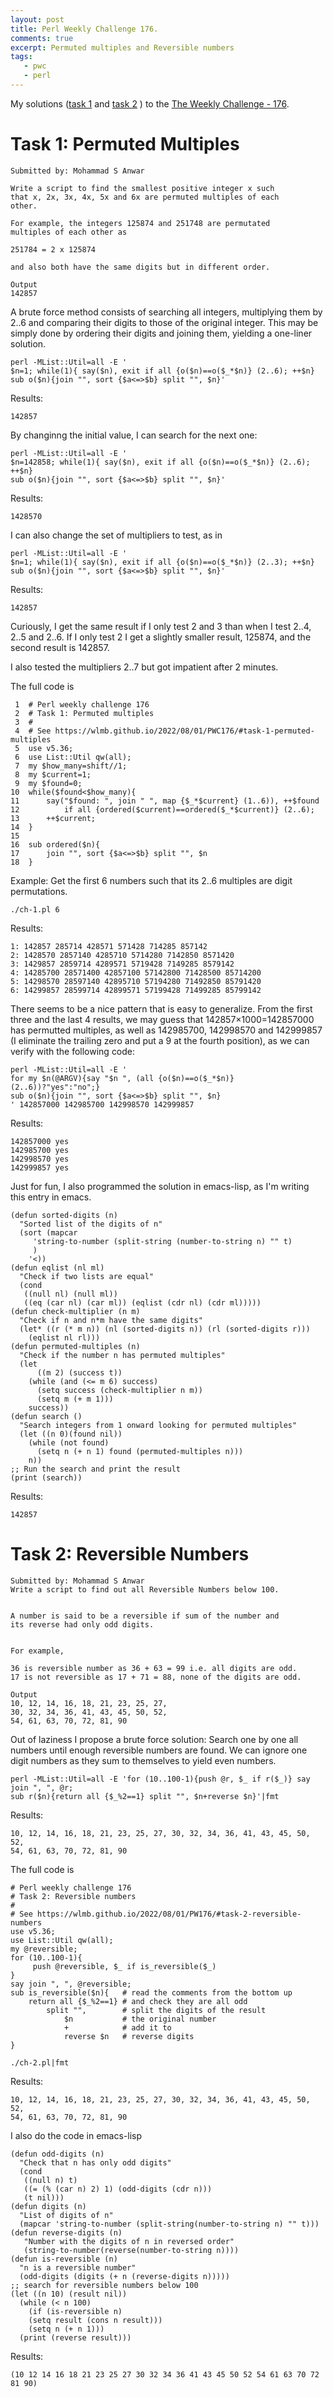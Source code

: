 ```yaml
---
layout: post
title: Perl Weekly Challenge 176.
comments: true
excerpt: Permuted multiples and Reversible numbers
tags:
   - pwc
   - perl
---
```


My solutions
([task 1](https://github.com/wlmb/perlweeklychallenge-club/blob/master/challenge-176/wlmb/perl/ch-1.pl)
and
[task 2](https://github.com/wlmb/perlweeklychallenge-club/blob/master/challenge-176/wlmb/perl/ch-2.pl)
)
to the  [The Weekly Challenge - 176](https://theweeklychallenge.org/blog/perl-weekly-challenge-176).


# Task 1: Permuted Multiples

    Submitted by: Mohammad S Anwar

    Write a script to find the smallest positive integer x such
    that x, 2x, 3x, 4x, 5x and 6x are permuted multiples of each
    other.

    For example, the integers 125874 and 251748 are permutated
    multiples of each other as

    251784 = 2 x 125874

    and also both have the same digits but in different order.

    Output
    142857

A brute force method consists of searching all integers,
multiplying them by 2..6 and comparing their digits to those
of the original integer. This may be simply done by ordering
their digits and joining them, yielding a one-liner solution.

    perl -MList::Util=all -E '
    $n=1; while(1){ say($n), exit if all {o($n)==o($_*$n)} (2..6); ++$n}
    sub o($n){join "", sort {$a<=>$b} split "", $n}'

Results:

    142857

By changinng the initial value, I can search for the next one:

    perl -MList::Util=all -E '
    $n=142858; while(1){ say($n), exit if all {o($n)==o($_*$n)} (2..6); ++$n}
    sub o($n){join "", sort {$a<=>$b} split "", $n}'

Results:

    1428570

I can also change the set of multipliers to test, as in

    perl -MList::Util=all -E '
    $n=1; while(1){ say($n), exit if all {o($n)==o($_*$n)} (2..3); ++$n}
    sub o($n){join "", sort {$a<=>$b} split "", $n}'

Results:

    142857

Curiously, I get the same result if I only test 2 and 3 than
when I test 2..4, 2..5 and 2..6. If I only test 2 I get a slightly smaller
result, 125874, and the second result is 142857.

I also tested the multipliers 2..7 but got impatient after 2 minutes.

The full code is

     1  # Perl weekly challenge 176
     2  # Task 1: Permuted multiples
     3  #
     4  # See https://wlmb.github.io/2022/08/01/PWC176/#task-1-permuted-multiples
     5  use v5.36;
     6  use List::Util qw(all);
     7  my $how_many=shift//1;
     8  my $current=1;
     9  my $found=0;
    10  while($found<$how_many){
    11      say("$found: ", join " ", map {$_*$current} (1..6)), ++$found
    12          if all {ordered($current)==ordered($_*$current)} (2..6);
    13      ++$current;
    14  }
    15
    16  sub ordered($n){
    17      join "", sort {$a<=>$b} split "", $n
    18  }

Example: Get the first 6 numbers such that its 2..6 multiples
are digit permutations.

    ./ch-1.pl 6

Results:

    1: 142857 285714 428571 571428 714285 857142
    2: 1428570 2857140 4285710 5714280 7142850 8571420
    3: 1429857 2859714 4289571 5719428 7149285 8579142
    4: 14285700 28571400 42857100 57142800 71428500 85714200
    5: 14298570 28597140 42895710 57194280 71492850 85791420
    6: 14299857 28599714 42899571 57199428 71499285 85799142

There seems to be a nice pattern that is easy to generalize. From the first three and the
last 4 results, we may guess that 142857×1000=142857000 has
permutted multiples, as well as 142985700, 142998570 and
142999857 (I eliminate the trailing zero and put a 9 at the
fourth position), as we can verify with the following code:

    perl -MList::Util=all -E '
    for my $n(@ARGV){say "$n ", (all {o($n)==o($_*$n)} (2..6))?"yes":"no";}
    sub o($n){join "", sort {$a<=>$b} split "", $n}
    ' 142857000 142985700 142998570 142999857

Results:

    142857000 yes
    142985700 yes
    142998570 yes
    142999857 yes

Just for fun, I also programmed the solution in emacs-lisp, as I'm
writing this entry in emacs.

    (defun sorted-digits (n)
      "Sorted list of the digits of n"
      (sort (mapcar
    	 'string-to-number (split-string (number-to-string n) "" t)
    	 )
    	'<))
    (defun eqlist (nl ml)
      "Check if two lists are equal"
      (cond
       ((null nl) (null ml))
       ((eq (car nl) (car ml)) (eqlist (cdr nl) (cdr ml)))))
    (defun check-multiplier (n m)
      "Check if n and n*m have the same digits"
      (let* ((r (* m n)) (nl (sorted-digits n)) (rl (sorted-digits r)))
        (eqlist nl rl)))
    (defun permuted-multiples (n)
      "Check if the number n has permuted multiples"
      (let
          ((m 2) (success t))
        (while (and (<= m 6) success)
          (setq success (check-multiplier n m))
          (setq m (+ m 1)))
        success))
    (defun search ()
      "Search integers from 1 onward looking for permuted multiples"
      (let ((n 0)(found nil))
        (while (not found)
          (setq n (+ n 1) found (permuted-multiples n)))
        n))
    ;; Run the search and print the result
    (print (search))

Results:


    142857


# Task 2: Reversible Numbers

    Submitted by: Mohammad S Anwar
    Write a script to find out all Reversible Numbers below 100.


    A number is said to be a reversible if sum of the number and
    its reverse had only odd digits.


    For example,

    36 is reversible number as 36 + 63 = 99 i.e. all digits are odd.
    17 is not reversible as 17 + 71 = 88, none of the digits are odd.

    Output
    10, 12, 14, 16, 18, 21, 23, 25, 27,
    30, 32, 34, 36, 41, 43, 45, 50, 52,
    54, 61, 63, 70, 72, 81, 90

Out of laziness I propose a brute force solution: Search one
by one all numbers until enough reversible numbers are
found. We can ignore one digit numbers as they sum to
themselves to yield even numbers.

    perl -MList::Util=all -E 'for (10..100-1){push @r, $_ if r($_)} say join ", ", @r;
    sub r($n){return all {$_%2==1} split "", $n+reverse $n}'|fmt

Results:

    10, 12, 14, 16, 18, 21, 23, 25, 27, 30, 32, 34, 36, 41, 43, 45, 50, 52,
    54, 61, 63, 70, 72, 81, 90

The full code is

    # Perl weekly challenge 176
    # Task 2: Reversible numbers
    #
    # See https://wlmb.github.io/2022/08/01/PW176/#task-2-reversible-numbers
    use v5.36;
    use List::Util qw(all);
    my @reversible;
    for (10..100-1){
         push @reversible, $_ if is_reversible($_)
    }
    say join ", ", @reversible;
    sub is_reversible($n){   # read the comments from the bottom up
        return all {$_%2==1} # and check they are all odd
            split "",        # split the digits of the result
                $n           # the original number
                +            # add it to
                reverse $n   # reverse digits
    }

    ./ch-2.pl|fmt

Results:

    10, 12, 14, 16, 18, 21, 23, 25, 27, 30, 32, 34, 36, 41, 43, 45, 50, 52,
    54, 61, 63, 70, 72, 81, 90

I also do the code in emacs-lisp

    (defun odd-digits (n)
      "Check that n has only odd digits"
      (cond
       ((null n) t)
       ((= (% (car n) 2) 1) (odd-digits (cdr n)))
       (t nil)))
    (defun digits (n)
      "List of digits of n"
      (mapcar 'string-to-number (split-string(number-to-string n) "" t)))
    (defun reverse-digits (n)
       "Number with the digits of n in reversed order"
       (string-to-number(reverse(number-to-string n))))
    (defun is-reversible (n)
      "n is a reversible number"
      (odd-digits (digits (+ n (reverse-digits n)))))
    ;; search for reversible numbers below 100
    (let ((n 10) (result nil))
      (while (< n 100)
        (if (is-reversible n)
    	(setq result (cons n result)))
        (setq n (+ n 1)))
      (print (reverse result)))

Results:


    (10 12 14 16 18 21 23 25 27 30 32 34 36 41 43 45 50 52 54 61 63 70 72 81 90)
